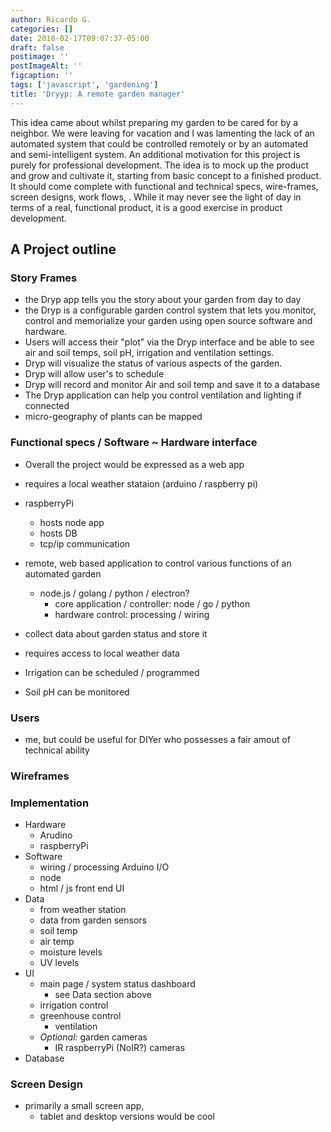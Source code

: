 ```yaml
---
author: Ricardo G.
categories: []
date: 2018-02-17T09:07:37-05:00
draft: false
postimage: ''
postImageAlt: ''
figcaption: ''
tags: ['javascript', 'gardening']
title: 'Dryyp: A remote garden manager'
---
```

This idea came about whilst preparing my garden to be cared for by a neighbor. We were leaving for vacation and I was lamenting the lack of an automated system that could be controlled remotely or by an automated and semi-intelligent system. An additional motivation for this project is purely for professional development. The idea is to mock up the  product and grow and cultivate it, starting from basic concept to a finished product. It should come complete with functional and technical specs, wire-frames, screen designs, work flows, . While it may never see the light of day in terms of a real, functional product, it is a good exercise in product development.

<!--more-->

## A Project outline

### Story Frames

- the Dryp app tells you the story about your garden from day to day
- the Dryp is a configurable garden control system that lets you monitor, control and memorialize your garden using open source software and hardware.
- Users will access their "plot" via the Dryp interface and be able to see air and soil temps, soil pH, irrigation and ventilation settings.
- Dryp will visualize the status of various aspects of the garden.
- Dryp will allow user's to schedule
- Dryp will record and monitor Air and soil temp and save it to a database
- The Dryp application can help you control ventilation and lighting if connected
- micro-geography of plants can be mapped

### Functional specs / Software ~ Hardware interface

- Overall the project would be expressed as a web app
- requires a local weather stataion (arduino / raspberry pi)
- raspberryPi
  - hosts node app
  - hosts DB
  - tcp/ip communication
- remote, web based application to control various functions of an automated garden
  - node.js / golang / python / electron?
    - core application / controller: node / go / python
    - hardware control: processing / wiring
- collect data about garden status and store it
- requires access to local weather data

- Irrigation can be scheduled / programmed
- Soil pH can be monitored

### Users

- me, but could be useful for DIYer who possesses a fair amout of technical ability

### Wireframes

### Implementation

- Hardware
  - Arudino
  - raspberryPi
- Software
  - wiring / processing Arduino I/O
  - node
  - html / js front end UI
- Data
  - from weather station
  - data from garden sensors
  - soil temp
  - air temp
  - moisture levels
  - UV levels
- UI
  - main page / system status dashboard
    - see Data section above
  - irrigation control
  - greenhouse control
    - ventilation
  - _Optional:_ garden cameras
    - IR raspberryPi (NoIR?) cameras
- Database

### Screen Design

- primarily a small screen app,
  - tablet and desktop versions would be cool
